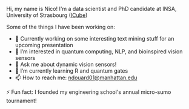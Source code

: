 Hi, my name is Nico! I'm a data scientist and PhD candidate at INSA, University of Strasbourg ([ICube](https://icube.unistra.fr/en/))

Some of the things I have been working on:

- 🔭 Currently working on some interesting text mining stuff for an upcoming presentation
- 👀 I’m interested in quantum computing, NLP, and bioinspired vision sensors
- 💬 Ask me about dynamic vision sensors!
- 🌱 I’m currently learning R and quantum gates
- 📫 How to reach me: ndouard01@manhattan.edu

⚡ Fun fact: I founded my engineering school's annual micro-sumo tournament! 
